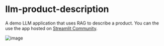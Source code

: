 # llm-product-description
A demo LLM application that uses RAG to describe a product. You can the use the app hosted on [Streamlit Community](https://generate-description.streamlit.app/).

![image](https://github.com/rollerb/llm-product-description/assets/2107385/fc9c54e6-9267-4e81-82b0-5b2f6132d262)
